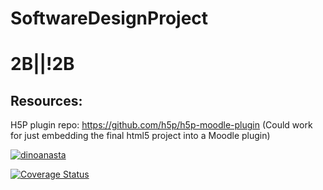 # SoftwareDesignProject
# 2B||!2B

## Resources:
H5P plugin repo: https://github.com/h5p/h5p-moodle-plugin
(Could work for just embedding the final html5 project into a Moodle plugin)

[![dinoanasta](https://circleci.com/gh/dinoanasta/SoftwareDesignProject.svg?style=svg)](https://app.circleci.com/pipelines/github/dinoanasta/SoftwareDesignProject)

[![Coverage Status](https://coveralls.io/repos/github/dinoanasta/SoftwareDesignProject/badge.svg?branch=master)](https://coveralls.io/github/dinoanasta/SoftwareDesignProject?branch=master)
